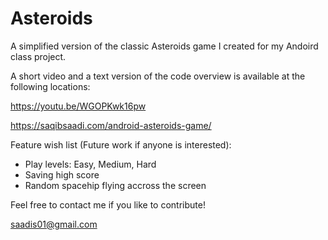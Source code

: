# Asteroids
A simplified version of the classic Asteroids game I created for my Andoird class project.

A short video and a text version of the code overview is available at the following locations:

https://youtu.be/WGOPKwk16pw

https://saqibsaadi.com/android-asteroids-game/


Feature wish list (Future work if anyone is interested):
- Play levels: Easy, Medium, Hard
- Saving high score
- Random spacehip flying accross the screen

Feel free to contact me if you like to contribute! 

saadis01@gmail.com
